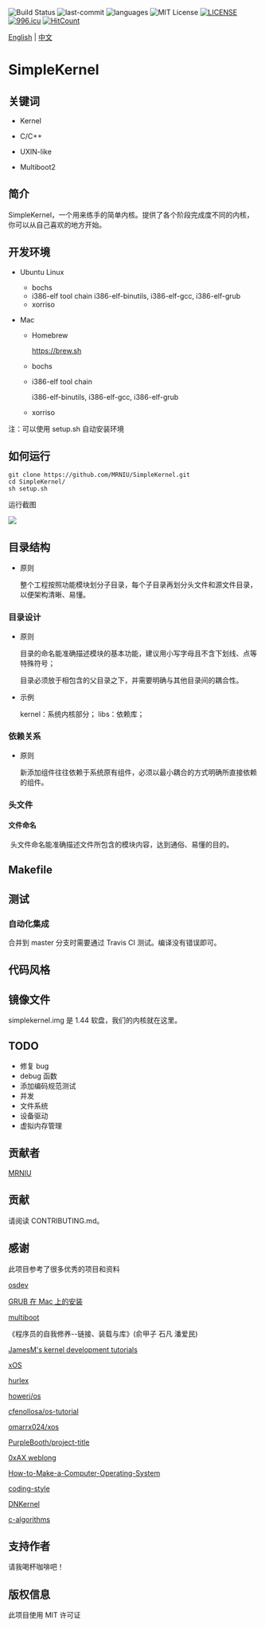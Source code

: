 ![Build Status](https://travis-ci.org/MRNIU/SimpleKernel.svg?branch=TODO)
![last-commit](https://img.shields.io/github/last-commit/google/skia.svg)
![languages](https://img.shields.io/github/languages/count/badges/shields.svg)
![MIT License](https://img.shields.io/github/license/mashape/apistatus.svg)
[![LICENSE](https://img.shields.io/badge/license-Anti%20996-blue.svg)](https://github.com/996icu/996.ICU/blob/master/LICENSE)
[![996.icu](https://img.shields.io/badge/link-996.icu-red.svg)](https://996.icu)
[![HitCount](http://hits.dwyl.io/MRNIU/SimpleKernel.svg)](http://hits.dwyl.io/MRNIU/SimpleKernel)


[English](https://github.com/MRNIU/SimpleKernel/blob/TODO/README_en.md) | [中文](https://github.com/MRNIU/SimpleKernel/blob/TODO/README.md)

# SimpleKernel

## 关键词

- Kernel
- C/C++

- UXIN-like
- Multiboot2

## 简介

SimpleKernel，一个用来练手的简单内核。提供了各个阶段完成度不同的内核，你可以从自己喜欢的地方开始。

## 开发环境

- Ubuntu Linux

    - bochs
    - i386-elf tool chain
    i386-elf-binutils, i386-elf-gcc, i386-elf-grub
    - xorriso
    
- Mac

    - Homebrew

        https://brew.sh

    - bochs

    - i386-elf tool chain

        i386-elf-binutils, i386-elf-gcc, i386-elf-grub

    - xorriso

注：可以使用 setup.sh 自动安装环境

## 如何运行

```shell
git clone https://github.com/MRNIU/SimpleKernel.git
cd SimpleKernel/
sh setup.sh
```

运行截图

![](https://ws3.sinaimg.cn/large/006tKfTcly1g16s317uw8j316r0u0tkt.jpg)



## 目录结构

- 原则

    整个工程按照功能模块划分子目录，每个子目录再划分头文件和源文件目录，以便架构清晰、易懂。


### 目录设计
- 原则

    目录的命名能准确描述模块的基本功能，建议用小写字母且不含下划线、点等特殊符号；

    目录必须放于相包含的父目录之下，并需要明确与其他目录间的耦合性。

- 示例

	kernel：系统内核部分；
	libs：依赖库；

### 依赖关系
- 原则

    新添加组件往往依赖于系统原有组件，必须以最小耦合的方式明确所直接依赖的组件。

### 头文件

#### 文件命名

​	头文件命名能准确描述文件所包含的模块内容，达到通俗、易懂的目的。

## Makefile







## 测试



### 自动化集成

合并到 master 分支时需要通过 Travis CI 测试。编译没有错误即可。

## 代码风格

## 镜像文件

simplekernel.img 是 1.44 软盘，我们的内核就在这里。

## TODO

- 修复 bug
- debug 函数
- 添加编码规范测试
- 并发
- 文件系统
- 设备驱动
- 虚拟内存管理

## 贡献者

[MRNIU](https://github.com/MRNIU)

## 贡献

请阅读 CONTRIBUTING.md。

## 感谢

此项目参考了很多优秀的项目和资料

[osdev](https://wiki.osdev.org)

[GRUB 在 Mac 上的安装](https://wiki.osdev.org/GRUB#Installing_GRUB_2_on_OS_X)

[multiboot](https://www.gnu.org/software/grub/manual/multiboot/multiboot.html)

《程序员的自我修养--链接、装载与库》(俞甲子 石凡 潘爱民)

[JamesM's kernel development tutorials](http://www.jamesmolloy.co.uk/tutorial_html/1.-Environment%20setup.html)

[xOS](https://github.com/fengleicn/xOS)

[hurlex](http://wiki.0xffffff.org/posts/hurlex-8.html)

[howerj/os](https://github.com/howerj/os)

[cfenollosa/os-tutorial](https://github.com/cfenollosa/os-tutorial)

[omarrx024/xos](https://github.com/omarrx024/xos)

[PurpleBooth/project-title](https://gist.github.com/PurpleBooth/109311bb0361f32d87a2%23project-title)

[0xAX weblong](http://0xax.blogspot.com/search/label/asm)

[How-to-Make-a-Computer-Operating-System](https://github.com/SamyPesse/How-to-Make-a-Computer-Operating-System)

[coding-style](https://www.kernel.org/doc/Documentation/process/coding-style.rst)

[DNKernel](https://github.com/morimolymoly/DNKernel)

[c-algorithms](https://github.com/fragglet/c-algorithms)



## 支持作者

请我喝杯咖啡吧！



## 版权信息

此项目使用 MIT 许可证

